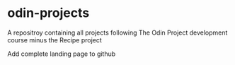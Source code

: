 # odin-projects
A repositroy containing all projects following The Odin Project development course minus the Recipe project

Add complete landing page to github

